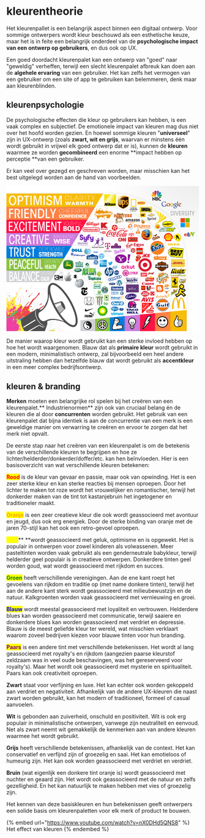 # kleurentheorie

Het kleurenpallet is een belangrijk aspect binnen een digitaal ontwerp. Voor sommige ontwerpers wordt kleur beschouwd als een esthetische keuze, maar het is in feite een belangrijk onderdeel van de **psychologische impact van een ontwerp op gebruikers**, en dus ook op UX.

Een goed doordacht kleurenpalet kan een ontwerp van "goed" naar "geweldig" verheffen, terwijl een slecht kleurenpalet afbreuk kan doen aan de **algehele ervaring** van een gebruiker. Het kan zelfs het vermogen van een gebruiker om een ​​site of app te gebruiken kan belemmeren, denk maar aan kleurenblinden.

## kleurenpsychologie

De psychologische effecten die kleur op gebruikers kan hebben, is een vaak complex en subjectief. De emotionele impact van kleuren mag dus niet over het hoofd worden gezien. En hoewel sommige kleuren "**universeel**" zijn in UX-ontwerp (zoals **zwart, wit en grijs**, waarvan er minstens één wordt gebruikt in vrijwel elk goed ontwerp dat er is), kunnen de **kleuren** waarmee ze worden **gecombineerd** een enorme \*\*impact hebben op perceptie \*\*van een gebruiker.

Er kan veel over gezegd en geschreven worden, maar misschien kan het best uitgelegd worden aan de hand van voorbeelden.

![logo's per kleur en hun betekenis](../../.gitbook/assets/color-psychology.png)

De manier waarop kleur wordt gebruikt kan een sterke invloed hebben op hoe het wordt waargenomen. Blauw dat als **primaire kleur** wordt gebruikt in een modern, minimalistisch ontwerp, zal bijvoorbeeld een heel andere uitstraling hebben dan hetzelfde blauw dat wordt gebruikt als **accentkleur** in een meer complex bedrijfsontwerp.

## kleuren & branding

**Merken** moeten een belangrijke rol spelen bij het creëren van een kleurenpalet.\*\* Industrienormen\*\* zijn ook van cruciaal belang én de kleuren die al door **concurrenten** worden gebruikt. Het gebruik van een kleurenpalet dat bijna identiek is aan de concurrentie van een merk is een geweldige manier om verwarring te creëren en ervoor te zorgen dat het merk niet opvalt.

De eerste stap naar het creëren van een kleurenpalet is om de betekenis van de verschillende kleuren te begrijpen en hoe ze lichter/helderder/donkerder/doffer/etc. kan hen beïnvloeden. Hier is een basisoverzicht van wat verschillende kleuren betekenen:

<mark style="color:red;">**Rood**</mark> is de kleur van gevaar en passie, maar ook van opwinding. Het is een zeer sterke kleur en kan sterke reacties bij mensen oproepen. Door het lichter te maken tot roze wordt het vrouwelijker en romantischer, terwijl het donkerder maken van de tint tot kastanjebruin het ingetogener en traditioneler maakt.

<mark style="color:orange;">**Oranje**</mark> is een zeer creatieve kleur die ook wordt geassocieerd met avontuur en jeugd, dus ook erg energiek. Door de sterke binding van oranje met de jaren 70-stijl kan het ook een retro-gevoel oproepen.

<mark style="color:yellow;">**Geel**</mark>\*\* \*\*wordt geassocieerd met geluk, optimisme en is opgewekt. Het is populair in ontwerpen voor zowel kinderen als volwassenen. Meer pasteltinten worden vaak gebruikt als een genderneutrale babykleur, terwijl helderder geel populair is in creatieve ontwerpen. Donkerdere tinten geel worden goud, wat wordt geassocieerd met rijkdom en succes.

<mark style="color:green;">**Groen**</mark> heeft verschillende verenigingen. Aan de ene kant roept het gevoelens van rijkdom en traditie op (met name donkere tinten), terwijl het aan de andere kant sterk wordt geassocieerd met milieubewustzijn en de natuur. Kalkgroenten worden vaak geassocieerd met vernieuwing en groei.

<mark style="color:blue;">**Blauw**</mark> wordt meestal geassocieerd met loyaliteit en vertrouwen. Helderdere blues kan worden geassocieerd met communicatie, terwijl saaiere en donkerdere blues kan worden geassocieerd met verdriet en depressie. Blauw is de meest geliefde kleur ter wereld, wat misschien verklaart waarom zoveel bedrijven kiezen voor blauwe tinten voor hun branding.

<mark style="color:purple;">**Paars**</mark> is een andere tint met verschillende betekenissen. Het wordt al lang geassocieerd met royalty's en rijkdom (aangezien paarse kleurstof zeldzaam was in veel oude beschavingen, was het gereserveerd voor royalty's). Maar het wordt ook geassocieerd met mysterie en spiritualiteit. Paars kan ook creativiteit oproepen.

**Zwart** staat voor verfijning en luxe. Het kan echter ook worden gekoppeld aan verdriet en negativiteit. Afhankelijk van de andere UX-kleuren die naast zwart worden gebruikt, kan het modern of traditioneel, formeel of casual aanvoelen.

**Wit** is gebonden aan zuiverheid, onschuld en positiviteit. Wit is ook erg populair in minimalistische ontwerpen, vanwege zijn neutraliteit en eenvoud. Net als zwart neemt wit gemakkelijk de kenmerken aan van andere kleuren waarmee het wordt gebruikt.

**Grijs** heeft verschillende betekenissen, afhankelijk van de context. Het kan conservatief en verfijnd zijn of groezelig en saai. Het kan emotieloos of humeurig zijn. Het kan ook worden geassocieerd met verdriet en verdriet.

**Bruin** (wat eigenlijk een donkere tint oranje is) wordt geassocieerd met nuchter en geaard zijn. Het wordt ook geassocieerd met de natuur en zelfs gezelligheid. En het kan natuurlijk te maken hebben met vies of groezelig zijn.

Het kennen van deze basiskleuren en hun betekenissen geeft ontwerpers een solide basis om kleurenpaletten voor elk merk of product te bouwen.

{% embed url="https://www.youtube.com/watch?v=nX0DHd5QNS8" %}
Het effect van kleuren
{% endembed %}
